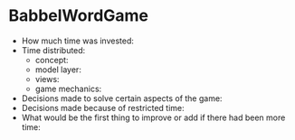 # BabbelWordGame


- How much time was invested: 
- Time distributed:
  - concept:
  - model layer:
  - views: 
  - game mechanics:
- Decisions made to solve certain aspects of the game:
- Decisions made because of restricted time:
- What would be the first thing to improve or add if there had been more time:

